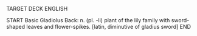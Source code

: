 TARGET DECK
ENGLISH

START
Basic
Gladiolus
Back: n. (pl. -li) plant of the lily family with sword-shaped leaves and flower-spikes. [latin, diminutive of gladius sword]
END
